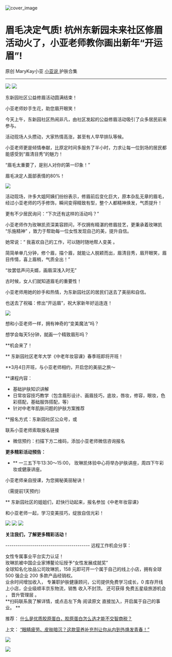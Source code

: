 ![cover_image](https://mmbiz.qpic.cn/mmbiz_jpg/A8SKDch4cJHfibXg1ZL3O6H4J3cicBJFvXjym8X4fItuicLkx3jmjKicg1ov9a2xqRhMH5ppMj6UACEuCmMHnm0Kcg/0?wx_fmt=jpeg)

#  眉毛决定气质! 杭州东新园未来社区修眉活动火了，小亚老师教你画出新年“开运眉”!

原创  MaryKay小亚  [ 小亚说 ](https://mp.weixin.qq.com/mp/appmsgalbum?__biz=MzUxNDAwNTk0MQ==&action=getalbum&album_id=4024592148363132939#wechat_redirect) 护肤合集

__ _ _ _ _

  

![](https://mmbiz.qpic.cn/mmbiz_jpg/A8SKDch4cJHfibXg1ZL3O6H4J3cicBJFvX0F7xR65tbCXicoI95ojiafGiaQARvjSKsTbByqjZMrj1OHqicbsuccSLYA/640?wx_fmt=jpeg)
![](https://mmbiz.qpic.cn/mmbiz_jpg/A8SKDch4cJHfibXg1ZL3O6H4J3cicBJFvXJNd4Vib4ibZooZIKZlfKdvyl4LgKtjfrQWxIturz82s2BwRMupofibOWA/640?wx_fmt=jpeg)

东新园社区公益修眉活动圆满结束！  

小亚老师妙手生花，助您眉开眼笑！  
  
今天上午，东新园社区热闹非凡，由社区发起的公益修眉活动吸引了众多居民前来参与。

  

活动现场人头攒动，大家热情高涨，甚至有人早早排队等候。

小亚老师更是倾情奉献，比原定时间多服务了半小时，力求让每一位到场的居民都能感受到“眉清目秀”的魅力！  
  
“眉毛太重要了，是别人对你的第一印象！”

眉毛决定人面部表情的80%！

  

![](https://mmbiz.qpic.cn/mmbiz_jpg/A8SKDch4cJHfibXg1ZL3O6H4J3cicBJFvXmeATp1sbuWMg9licvHSGiaz8GDI1C7FWeuJahxDwicIYqOjgnb6Et2QIA/640?wx_fmt=jpeg)

  

活动现场，许多大姐阿姨们纷纷表示，修眉前后变化巨大，原本杂乱无章的眉毛，经过小亚老师的巧手修饰，瞬间变得精致有型，整个人都精神焕发，气质提升！

  

更有不少居民询问：“下次还有这样的活动吗？”  
  
小亚老师作为玫琳凯资深美容顾问，不仅拥有精湛的修眉技艺，更秉承着玫琳凯  “乐施精神”  ，致力于帮助每一位女性发现自己的美，提升自信。

  

她常说：“  我喜欢自己的工作，可以随时随地帮人变美  。

简简单单几分钟，修个眉，描个眉，就能让人脱颖而出，眉清目秀，眉开眼笑，眉目传情，喜上眉梢，气质全出！”  
  
“妆罢低声问夫婿，画眉深浅入时无”

古时候，女人们就知道眉毛的重要性！

  

小亚老师用她的妙手和热情，为东新园社区的居民们送去了美丽和自信。

也送去了祝福：修出“开运眉”，祝大家新年好运连连！  

  

![](https://mmbiz.qpic.cn/mmbiz_jpg/A8SKDch4cJHfibXg1ZL3O6H4J3cicBJFvXPs0THhgqMCb62xwYzHOSHIbLia7KWVg7QN3XSLOOpkKEQnGtVEl3UJA/640?wx_fmt=jpeg)  

想和小亚老师一样，拥有神奇的“变美魔法”吗？  
  
想学会每天5分钟，就画一个精致眉形吗？  
  
**机会来了！  
  
**  东新园社区老年大学《中老年妆容课》春季班即将开班！  
  
**3月4日开班，与小亚老师相约，开启您的美丽之旅～  
  
**课程内容：  
  
* 基础护肤知识讲解   
* 日常妆容技巧教学（包含眉形设计、画眉技巧，底妆，唇妆，修容，眼妆，色彩搭配，基础服饰搭配，等）   
* 针对中老年肌肤问题的护肤方案推荐   
  
**报名方式：东新园社区公众号，或

联系小亚老师索取报名链接

  
* 微信预约：扫描下方二维码，添加小亚老师微信咨询报名   
  
**更多精彩活动预告：**  
  
* **  一三五下午13:30～15:00，  玫琳凯体验中心将举办护肤讲座，周四下午彩妆或健康讲座。 

小亚老师亲自授课，为您揭秘美丽秘诀！

（需提前1天预约）

  
  
** 东新园社区的姐姐们，赶快行动起来，报名参加《中老年妆容课》

  

和小亚老师一起，学习变美技巧，绽放自信光彩！  
  

![](https://mmbiz.qpic.cn/mmbiz_jpg/A8SKDch4cJHfibXg1ZL3O6H4J3cicBJFvXn6UjOTmLmUwDbygdYVTrWzVVuicApzBUlTxcuroRlyVwOgOy7VA62yw/640?wx_fmt=jpeg)
![](https://mmbiz.qpic.cn/mmbiz_jpg/A8SKDch4cJHfibXg1ZL3O6H4J3cicBJFvX5NRaCY0qn7ibibTpUTwIibhA5OfP8v1YNlD3bu3O8iaCQXPHpByyA5PcNA/640?wx_fmt=jpeg)
![](https://mmbiz.qpic.cn/mmbiz_jpg/A8SKDch4cJHfibXg1ZL3O6H4J3cicBJFvXcGBUVVy3rRVohhdcplapdTu4JYtWfnBHO5vuJwYVaibwDL4G3iaRtNjA/640?wx_fmt=jpeg)

  

**关注我们，了解更多精彩活动！**  

  

  

  

\-----------------------------------------  远程工作机会分享：  
  
女性专属事业平台实力认证！  
玫琳凯被中国企业家博鳌论坛授予“女性发展成就奖”  
全球知名化妆品公司玫琳凯，158 元即可开一个属于自己的线上小店，拥有全球 500 强企业 200 多款产品经销权。  
业余时间增加收入，  专兼职护肤健康顾问，公司提供免费学习成长，0 库存开线上小店，企业级顺丰京东物流，销售  收入不封顶。  还可获得
免费五星级旅游机会  ，  晋升管理层  。  
**扫码联系我了解详情，或点击左下角 阅读原文  直接加入，开启属于自己的事业。 **  
  

推荐： [ 什么是优质胶原蛋白，胶原蛋白怎么选才能不交智商税？
](https://mp.weixin.qq.com/s?__biz=MzUxNDAwNTk0MQ==&mid=2247485486&idx=2&sn=eb445bb0a752e76dff496628355e3af5&scene=21#wechat_redirect)  

上文： [ “眼睛疲劳、皮肤暗沉？这款营养补充剂让你从内到外焕发青春！”
](https://mp.weixin.qq.com/s?__biz=MzUxNDAwNTk0MQ==&mid=2247486019&idx=1&sn=1600093d584a0f961afdb97b104350b9&scene=21#wechat_redirect)

![](https://mmbiz.qpic.cn/mmbiz_gif/b96CibCt70iaZ7Bia3Wm91cEuWhERXfCYjTia9tf7aMjVBNRETSa2NpGjCV6tyNvgCLos8LBgwEgxcwaIw8zdOsG7A/640?wx_fmt=gif)

![](https://mmbiz.qpic.cn/mmbiz_jpg/A8SKDch4cJEicCnqTxiatgGquhIicZ1wJ1Dth5YOOzoYV7U4N3HmiaO0vVAzjOpBVdtF0gnL632Fc7HqiaDmgveQDEw/640?wx_fmt=jpeg)
